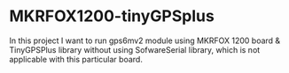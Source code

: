 # MKRFOX1200-tinyGPSplus
In this project I want to run gps6mv2 module using MKRFOX 1200 board &amp; TinyGPSPlus library without using SofwareSerial library, which is not applicable with this particular board.
